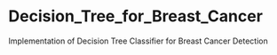 # Decision_Tree_for_Breast_Cancer
Implementation of Decision Tree Classifier for Breast Cancer Detection
